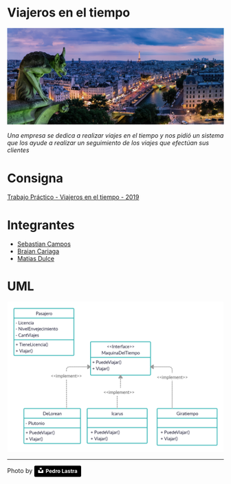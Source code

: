 # Viajeros en el tiempo



![time-travel](./docs/img/pedro-lastra-v6Sy3kyBROE-unsplash.jpg)

_Una empresa se dedica a realizar viajes en el tiempo y nos pidió un sistema que los ayude a realizar un seguimiento de los viajes que efectúan sus clientes_

# Consigna

[Trabajo Práctico - Viajeros en el tiempo - 2019](https://docs.google.com/document/d/1yA0VYYyrCwBtCNndCojzEHlGTd-qjxrFUVE2TzrZUn0/edit?ts=5d9b9b93)

# Integrantes

+ [Sebastian Campos](https://github.com/scampos79)
+ [Braian Cariaga](https://github.com/bcariaga)
+ [Matias Dulce](https://github.com/Mdulce18)

# UML

![viajeros-en-el-tiempo-UML](./docs/viajeros-en-el-tiempo-UML.png)


----------
Photo by <a style="background-color:black;color:white;text-decoration:none;padding:4px 6px;font-family:-apple-system, BlinkMacSystemFont, &quot;San Francisco&quot;, &quot;Helvetica Neue&quot;, Helvetica, Ubuntu, Roboto, Noto, &quot;Segoe UI&quot;, Arial, sans-serif;font-size:12px;font-weight:bold;line-height:1.2;display:inline-block;border-radius:3px" href="https://unsplash.com/@peterlaster?utm_medium=referral&amp;utm_campaign=photographer-credit&amp;utm_content=creditBadge" target="_blank" rel="noopener noreferrer" title="Download free do whatever you want high-resolution photos from Pedro Lastra"><span style="display:inline-block;padding:2px 3px"><svg xmlns="http://www.w3.org/2000/svg" style="height:12px;width:auto;position:relative;vertical-align:middle;top:-2px;fill:white" viewBox="0 0 32 32"><title>unsplash-logo</title><path d="M10 9V0h12v9H10zm12 5h10v18H0V14h10v9h12v-9z"></path></svg></span><span style="display:inline-block;padding:2px 3px">Pedro Lastra</span></a> 